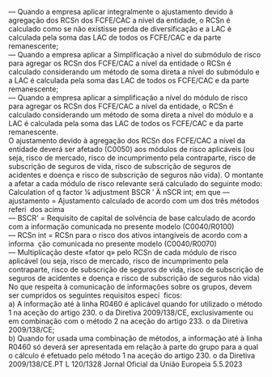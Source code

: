  
— Quando a empresa aplicar integralmente o ajustamento devido à agregação dos RCSn dos FCFE/CAC a nível da 
entidade, o RCSn é calculado como se não existisse perda de diversificação e a LAC é calculada pela soma das LAC 
de todos os FCFE/CAC e da parte remanescente;  
— Quando a empresa aplicar a Simplificação a nível do submódulo de risco para agregar os RCSn dos FCFE/CAC a 
nível da entidade o RCSn é calculado considerando um método de soma direta a nível do submódulo e a LAC é 
calculada pela soma das LAC de todos os FCFE/CAC e da parte remanescente;  
— Quando a empresa aplicar a simplificação a nível do módulo de risco para agregar os RCSn dos FCFE/CAC a nível da 
entidade, o RCSn é calculado considerando um método de soma direta a nível do módulo e a LAC é calculada pela 
soma das LAC de todos os FCFE/CAC e da parte remanescente.  
O ajustamento devido à agregação dos RCSn dos FCFE/CAC a nível da entidade deverá ser afetado (C0050) aos módulos 
de risco aplicáveis (ou seja, risco de mercado, risco de incumprimento pela contraparte, risco de subscrição de seguros 
de vida, risco de subscrição de seguros de acidentes e doença e risco de subscrição de seguros não vida). O montante a 
afetar a cada módulo de risco relevante será calculado do seguinte modo: 
Calculation of q factor  ¼  adjustment 
BSCR ′ Ä  nSCR  int; 
em que 
—  ajustamento  =  Ajustamento calculado de acordo com um dos três métodos referi ­
dos acima  
—  BSCR’  =  Requisito de capital de solvência de base calculado de acordo com a 
informação comunicada no presente modelo (C0040/R0100)  
—  RCSn  int = RCSn para o risco dos ativos intangíveis de acordo com a informa ­
ção comunicada no presente modelo (C0040/R0070)  
— Multiplicação deste «fator q» pelo RCSn de cada módulo de risco aplicável (ou seja, risco de mercado, risco de 
incumprimento pela contraparte, risco de subscrição de seguros de vida, risco de subscrição de seguros de acidentes 
e doença e risco de subscrição de seguros não vida)  
No que respeita à comunicação de informações sobre os grupos, devem ser cumpridos os seguintes requisitos especí ­
ficos:  
a) A informação até à linha R0460 é aplicável quando for utilizado o método 1 na aceção do artigo 230.  o da Diretiva 
2009/138/CE, exclusivamente ou em combinação com o método 2 na aceção do artigo 233.  o da Diretiva 
2009/138/CE;  
b) Quando for usada uma combinação de métodos, a informação até à linha R0460 só deverá ser apresentada em 
relação à parte do grupo para a qual o cálculo é efetuado pelo método 1 na aceção do artigo 230.  o da Diretiva 
2009/138/CE.PT  L 120/1328 Jornal Oficial da União Europeia 5.5.2023